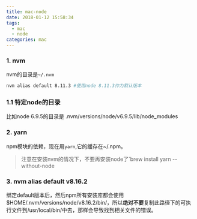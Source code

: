 ```yaml
---
title: mac-node
date: 2018-01-12 15:58:34
tags:
  - mac
  - node
categories: mac
---
```


### 1. nvm
nvm的目录是`~/.nvm`

``` bash
nvm alias default 8.11.3 #使用node 8.11.3作为默认版本
```

### 1.1 特定node的目录
比如node 6.9.5的目录是
.nvm/versions/node/v6.9.5/lib/node_modules

### 2. yarn
npm模块的依赖，现在用`yarn`,它的缓存在~/.npm。
> 注意在安装nvm的情况下，不要再安装node了`brew install yarn --without-node

<!-- more -->

### 3. nvm alias default v8.16.2
绑定default版本后，然后npm所有安装库都会使用$HOME/.nvm/versions/node/v8.16.2/bin/，所以**绝对不要**复制此路径下的可执行文件到/usr/local/bin/中去，那样会导致找到相关文件的错误。